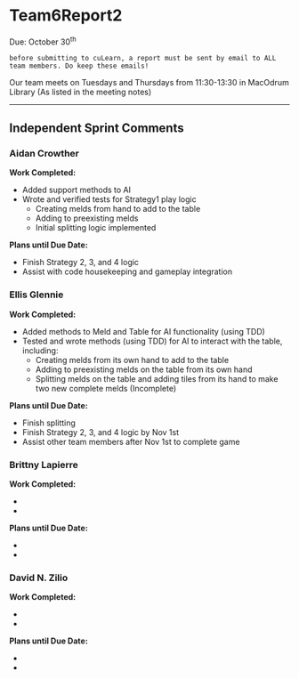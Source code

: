 # Team6Report2

Due: October 30<sup>th</sup>

    before submitting to cuLearn, a report must be sent by email to ALL team members. Do keep these emails!

Our team meets on Tuesdays and Thursdays from 11:30-13:30 in MacOdrum Library (As listed in the meeting notes)

---

## Independent Sprint Comments

### Aidan Crowther
__Work Completed:__

* Added support methods to AI
* Wrote and verified tests for Strategy1 play logic
    * Creating melds from hand to add to the table
    * Adding to preexisting melds
    * Initial splitting logic implemented

__Plans until Due Date:__

* Finish Strategy 2, 3, and 4 logic
* Assist with code housekeeping and gameplay integration

### Ellis Glennie
__Work Completed:__

* Added methods to Meld and Table for AI functionality (using TDD)
* Tested and wrote methods (using TDD) for AI to interact with the table, including:
    * Creating melds from its own hand to add to the table
    * Adding to preexisting melds on the table from its own hand
    * Splitting melds on the table and adding tiles from its hand to make two new complete melds (Incomplete)

__Plans until Due Date:__

* Finish splitting
* Finish Strategy 2, 3, and 4 logic by Nov 1st
* Assist other team members after Nov 1st to complete game

### Brittny Lapierre
__Work Completed:__

*
*

__Plans until Due Date:__

*
*

### David N. Zilio
__Work Completed:__

*
*


__Plans until Due Date:__

*
*





